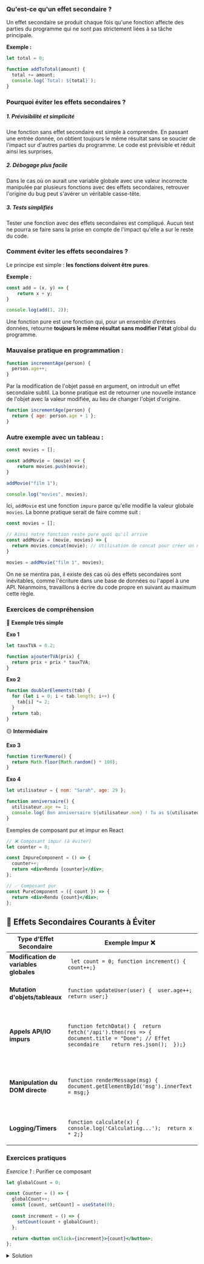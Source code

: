 ### Qu'est-ce qu'un effet secondaire ?

Un effet secondaire se produit chaque fois qu'une fonction affecte des parties du programme qui ne sont pas strictement liées à sa tâche principale. 

**Exemple :** 
```js
let total = 0;

function addToTotal(amount) {
  total += amount;
  console.log(`Total: ${total}`);
}
```

### Pourquoi éviter les effets secondaires ?

##### 1. Prévisibilité et simplicité
Une fonction sans effet secondaire est simple à comprendre. En passant une entrée donnée, on obtient toujours le même résultat sans se soucier de l'impact sur d'autres parties du programme. Le code est prévisible et réduit ainsi les surprises.

##### 2. Débogage plus facile
Dans le cas où on aurait une variable globale avec une valeur incorrecte manipulée par plusieurs fonctions avec des effets secondaires, retrouver l'origine du bug peut s'avérer un véritable casse-tête.

##### 3. Tests simplifiés
Tester une fonction avec des effets secondaires est compliqué. Aucun test ne pourra se faire sans la prise en compte de l'impact qu'elle a sur le reste du code.

### Comment éviter les effets secondaires ?
Le principe est simple : **les fonctions doivent être pures**.

**Exemple :** 
```js
const add = (x, y) => {
    return x + y;
}

console.log(add(1, 2));
```
Une fonction pure est une fonction qui, pour un ensemble d’entrées données, retourne **toujours le même résultat** **sans modifier l'état** global du programme.

### Mauvaise pratique en programmation : 

```js
function incrementAge(person) {
  person.age++;
}
```

Par la modification de l'objet passé en argument, on introduit un effet secondaire subtil. La bonne pratique est de retourner une nouvelle instance de l'objet avec la valeur modifiée, au lieu de changer l'objet d'origine.

```js
function incrementAge(person) {
  return { age: person.age + 1 };
}
```

### Autre exemple avec un tableau : 

```js
const movies = [];

const addMovie = (movie) => {
    return movies.push(movie);
}

addMovie("film 1");

console.log("movies", movies);
```

Ici, `addMovie` est une fonction `impure` parce qu'elle modifie la valeur globale `movies`. La bonne pratique serait de faire comme suit : 

```js
const movies = [];

// Ainsi notre fonction reste pure quoi qu'il arrive
const addMovie = (movie, movies) => {
  return movies.concat(movie); // Utilisation de concat pour créer un nouveau tableau
}

movies = addMovie("film 1", movies);
```

On ne se mentira pas, il existe des cas où des effets secondaires sont inévitables, comme l'écriture dans une base de données ou l'appel à une API. Néanmoins, travaillons à écrire du code propre en suivant au maximum cette règle.

### Exercices de compréhension

📌 **Exemple très simple**

**Exo 1**
```js
let tauxTVA = 0.2;

function ajouterTVA(prix) {
  return prix + prix * tauxTVA;
}
```

**Exo 2**
```js
function doublerElements(tab) {
  for (let i = 0; i < tab.length; i++) {
    tab[i] *= 2;
  }
  return tab;
}
```

🟡 **Intermédiaire**

**Exo 3** 
```js
function tirerNumero() {
  return Math.floor(Math.random() * 100);
}
```

**Exo 4** 
```js
let utilisateur = { nom: "Sarah", age: 29 };

function anniversaire() {
  utilisateur.age += 1;
  console.log(`Bon anniversaire ${utilisateur.nom} ! Tu as ${utilisateur.age} ans.`);
}
```

Exemples de composant pur et impur en React

```jsx
// ❌ Composant impur (à éviter)
let counter = 0;

const ImpureComponent = () => {
  counter++;
  return <div>Rendu {counter}</div>;
};

// ✅ Composant pur
const PureComponent = ({ count }) => {
  return <div>Rendu {count}</div>;
};
```
## 🚨 Effets Secondaires Courants à Éviter

| Type d'Effet Secondaire  | Exemple Impur ❌ | Version Pure ✅ | Pourquoi ? |
|--------------------------|----------------|----------------|------------|
| **Modification de variables globales** | ` let count = 0; function increment() {  count++;}` | `function increment(count) {  return count + 1;}` | Évite les dépendances cachées |
| **Mutation d'objets/tableaux** | `function updateUser(user) {  user.age++;  return user;}` | `function updateUser(user) {  return { ...user, age: user.age + 1 };}` | Garantit l'immutabilité |
| **Appels API/IO impurs** | `function fetchData() {  return fetch('/api').then(res => {    document.title = "Done"; // Effet secondaire    return res.json();  });}` | `function fetchData() {  return fetch('/api')    .then(res => res.json());}// Gérer le titre dans useEffect` | Séparation des responsabilités |
| **Manipulation du DOM directe** | `function renderMessage(msg) {  document.getElementById('msg').innerText = msg;}` | `// React gère le DOM via le stateconst [message, setMessage] = useState('');return <div id="msg">{message}</div>;` | Évite les conflits avec le Virtual DOM |
| **Logging/Timers** | `function calculate(x) {  console.log('Calculating...');  return x * 2;}` | `function calculate(x) {  return x * 2;}// Logging externe si nécessaire` | Garde la fonction déterministe |

### Exercices pratiques

*Exercice 1* : Purifier ce composant

```jsx
let globalCount = 0;

const Counter = () => {
  globalCount++;
  const [count, setCount] = useState(0);
  
  const increment = () => {
    setCount(count + globalCount);
  };

  return <button onClick={increment}>{count}</button>;
};
```
<details> <summary>Solution</summary>

```jsx
const Counter = ({ initialCount }) => {
  const [count, setCount] = useState(initialCount);
  
  const increment = () => {
    setCount(prev => prev + 1); // Utilisation de la forme fonctionnelle
  };

  return <button onClick={increment}>{count}</button>;
};
```